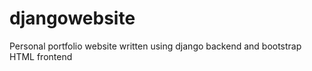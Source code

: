 # djangowebsite
Personal portfolio website written using django backend and bootstrap HTML frontend
